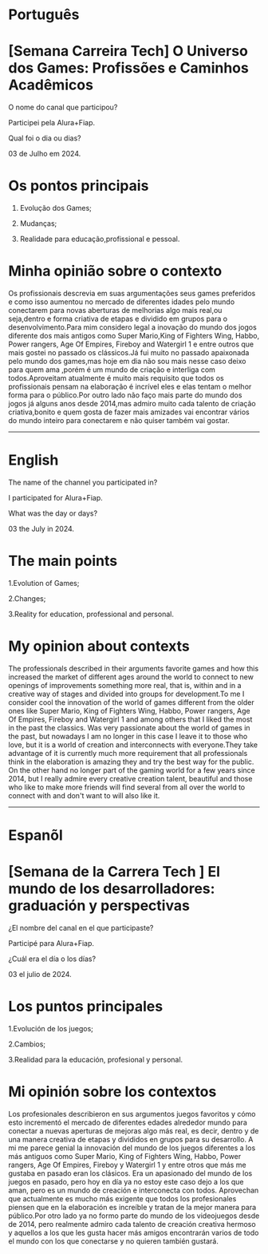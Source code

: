 

# Português

# [Semana Carreira Tech] O Universo dos Games: Profissões e Caminhos Acadêmicos


O nome do canal que participou?

Participei pela Alura+Fiap.

Qual foi o dia ou dias?

03 de Julho em 2024.

# Os pontos principais 

1. Evolução dos Games;

2.  Mudanças;

3. Realidade para educação,profissional e pessoal.

# Minha opinião sobre o contexto

<p>Os profissionais descrevia em suas argumentações seus games preferidos e como isso aumentou no  mercado de diferentes idades pelo mundo  conectarem para novas aberturas  de melhorias algo mais real,ou seja,dentro e forma criativa de etapas  e dividido em grupos para o desenvolvimento.Para mim  considero legal a inovação do mundo dos jogos diferente dos mais antigos como Super Mario,King of Fighters Wing, Habbo, Power rangers, Age Of Empires, Fireboy and Watergirl 1 e entre outros que mais gostei no passado os clássicos.Já fui muito no passado  apaixonada pelo mundo dos games,mas hoje em dia não sou mais nesse caso deixo para  quem ama ,porém é um mundo de criação  e interliga com todos.Aproveitam atualmente é muito mais requisito que todos os profissionais pensam na elaboração é incrível eles e elas tentam o melhor forma para o público.Por outro lado não faço mais parte do mundo dos jogos já alguns anos desde 2014,mas admiro muito cada talento de criação criativa,bonito e quem gosta de fazer mais amizades vai encontrar vários do mundo inteiro para conectarem e não quiser também vai gostar.</p>

--------------------------------------------------------------------------------------------------------------------------------

# English

The name of the channel you participated in?

I participated for Alura+Fiap.

What was the day or days?

03 the July in 2024.

# The main points

1.Evolution of Games;

2.Changes;

3.Reality for education, professional and personal.


# My opinion about contexts

<p>The professionals described in their arguments favorite games and how this increased  the market of different ages around the world to connect to new openings of improvements something more real, that is, within and in a creative way of stages and divided into groups for development.To me I consider cool the innovation of the world of games different from the older ones like Super Mario, King of Fighters Wing, Habbo, Power rangers, Age Of Empires, Fireboy and Watergirl 1 and among others that I liked the most in the past the classics. Was very passionate about the world of games in the past, but nowadays I am no longer in this case I leave it to those who love, but it is a world of creation and interconnects with everyone.They take advantage of it is currently much more requirement that all professionals think in the elaboration is amazing they and  try the best way for the public. On the other hand no longer part of the gaming world for a few years since 2014, but I really admire every creative creation talent, beautiful and those who like to make more friends will find several from all over the world to connect with and don't want to will also like it. </p>

--------------------------------------------------------------------------------------------------------------------------------

# Espanõl 

# [Semana de la Carrera Tech ] El mundo de los desarrolladores: graduación y perspectivas

¿El nombre del canal en el que participaste?

Participé para Alura+Fiap.

¿Cuál era el día o los días?

03 el julio de 2024.


# Los puntos principales

1.Evolución de los juegos;

2.Cambios;

3.Realidad para la educación, profesional y personal.

# Mi opinión sobre los contextos

<p>Los profesionales describieron en sus argumentos juegos favoritos y cómo esto incrementó el mercado de diferentes edades alrededor mundo para conectar a nuevas aperturas de mejoras algo más real, es decir, dentro y de una manera creativa de etapas y divididos en grupos para su desarrollo. A mi me parece genial la innovación del mundo de los juegos diferentes a los más antiguos como Super Mario, King of Fighters Wing, Habbo, Power rangers, Age Of Empires, Fireboy y Watergirl 1 y entre otros que más me gustaba en pasado eran los clásicos. Era un apasionado del mundo de los juegos en  pasado, pero hoy en día ya no estoy  este caso dejo a los que aman, pero es un mundo de creación e interconecta con todos. Aprovechan que actualmente es mucho más exigente que todos los profesionales piensen que en la elaboración es increíble y tratan de la mejor manera para  público.Por otro lado ya no formo parte do mundo de los videojuegos desde de 2014, pero realmente admiro cada talento de creación creativa hermoso y aquellos a los que les gusta hacer más amigos encontrarán varios de todo el mundo con los que conectarse y no quieren también gustará.</p>

